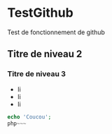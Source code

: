 # TestGithub
Test de fonctionnement de github
## Titre de niveau 2 

### Titre de niveau 3 

* li 
* li
* li 

~~~php
echo 'Coucou';
php~~~
